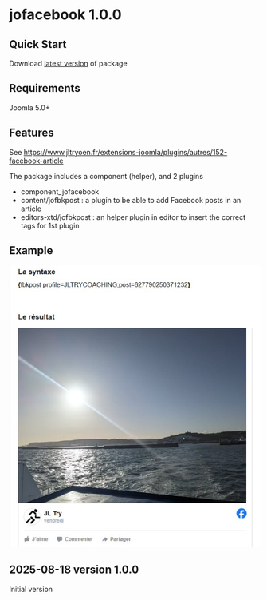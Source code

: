 # jofacebook 1.0.0

## Quick Start

Download <a href="https://github.com/JLTRY/jofacebook/releases/latest" target="_blank">latest version</a> of package

## Requirements

Joomla 5.0+ 

## Features
See https://www.jltryoen.fr/extensions-joomla/plugins/autres/152-facebook-article

The package includes a component (helper), and 2 plugins
- component_jofacebook
- content/jofbkpost : a plugin to be able to add Facebook posts in an article
- editors-xtd/jofbkpost : an helper plugin in editor to insert the correct tags for 1st plugin

## Example

![Example of facebook post inserted!](jofacebook.jpg "Jo's Facebook Posts")


## 2025-08-18 version 1.0.0

Initial version
